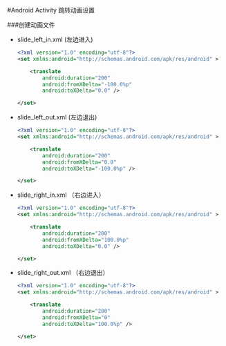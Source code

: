 #Android Activity 跳转动画设置 

###创建动画文件

- slide_left_in.xml  (左边进入)
    ```xml
    <?xml version="1.0" encoding="utf-8"?>
    <set xmlns:android="http://schemas.android.com/apk/res/android" >
    
        <translate
            android:duration="200"
            android:fromXDelta="-100.0%p"
            android:toXDelta="0.0" />
    
    </set>
    ```
- slide_left_out.xml  (左边退出)
    ```xml
    <?xml version="1.0" encoding="utf-8"?>
    <set xmlns:android="http://schemas.android.com/apk/res/android" >
    
        <translate
            android:duration="200"
            android:fromXDelta="0.0"
            android:toXDelta="-100.0%p" />
    
    </set>
    ```    
- slide_right_in.xml  （右边进入）

    ```xml
    <?xml version="1.0" encoding="utf-8"?>
    <set xmlns:android="http://schemas.android.com/apk/res/android" >
    
        <translate
            android:duration="200"
            android:fromXDelta="100.0%p"
            android:toXDelta="0.0" />
    
    </set>
    ```
- slide_right_out.xml  （右边退出）
    ```xml
    <?xml version="1.0" encoding="utf-8"?>
    <set xmlns:android="http://schemas.android.com/apk/res/android" >
    
        <translate
            android:duration="200"
            android:fromXDelta="0"
            android:toXDelta="100.0%p" />
    
    </set>
    ```
    
    
    
    
